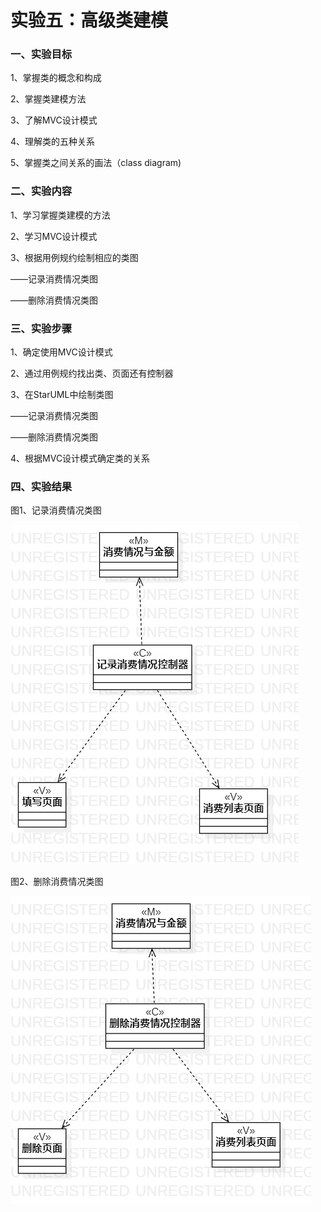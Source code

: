 # 实验五：高级类建模

### 一、实验目标

1、掌握类的概念和构成

2、掌握类建模方法

3、了解MVC设计模式

4、理解类的五种关系

5、掌握类之间关系的画法（class diagram)



### 二、实验内容

1、学习掌握类建模的方法

2、学习MVC设计模式

3、根据用例规约绘制相应的类图

——记录消费情况类图

——删除消费情况类图



### 三、实验步骤

1、确定使用MVC设计模式

2、通过用例规约找出类、页面还有控制器

3、在StarUML中绘制类图

——记录消费情况类图

——删除消费情况类图

4、根据MVC设计模式确定类的关系



### 四、实验结果

图1、记录消费情况类图

![记录花费情况](记录花费情况.jpg)

图2、删除消费情况类图

![删除花费情况](删除花费情况.jpg)